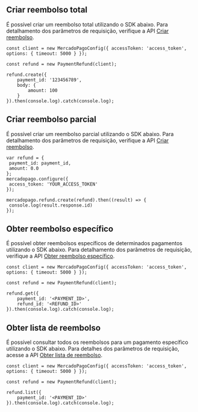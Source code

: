 ## Criar reembolso total

É possível criar um reembolso total utilizando o SDK abaixo. Para detalhamento dos parâmetros de requisição, verifique a API [Criar reembolso](/developers/pt/reference/chargebacks/_payments_id_refunds/post).  

```node
const client = new MercadoPagoConfig({ accessToken: 'access_token', options: { timeout: 5000 } });

const refund = new PaymentRefund(client);

refund.create({
	payment_id: '123456789',
	body: {
		amount: 100
	}
}).then(console.log).catch(console.log);
```

## Criar reembolso parcial

É possível criar um reembolso parcial utilizando o SDK abaixo. Para detalhamento dos parâmetros de requisição, verifique a API [Criar reembolso](/developers/pt/reference/chargebacks/_payments_id_refunds/post). 

```node
var refund = {
 payment_id: payment_id,
 amount: 0.0
};
mercadopago.configure({
 access_token: 'YOUR_ACCESS_TOKEN'
});
 
mercadopago.refund.create(refund).then((result) => {
 console.log(result.response.id)
});
```

## Obter reembolso específico

É possível obter reembolsos específicos de determinados pagamentos utilizando o SDK abaixo. Para detalhamento dos parâmetros de requisição, verifique a API [Obter reembolso específico](/developers/pt/reference/chargebacks/_payments_id_refunds_refund_id/get).

```node
const client = new MercadoPagoConfig({ accessToken: 'access_token', options: { timeout: 5000 } });

const refund = new PaymentRefund(client);

refund.get({
	payment_id: '<PAYMENT_ID>',
	refund_id: '<REFUND_ID>'
}).then(console.log).catch(console.log);
```

## Obter lista de reembolso

É possível consultar todos os reembolsos para um pagamento específico utilizando o SDK abaixo. Para detalhes dos parâmetros de requisição, acesse a API [Obter lista de reembolso](/developers/pt/reference/chargebacks/_payments_id_refunds/get).

```node
const client = new MercadoPagoConfig({ accessToken: 'access_token', options: { timeout: 5000 } });

const refund = new PaymentRefund(client);

refund.list({
	payment_id: '<PAYMENT_ID>'
}).then(console.log).catch(console.log);
```